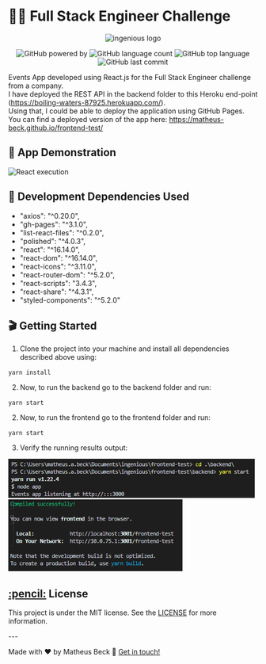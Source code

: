 # 👨‍💻 Full Stack Engineer Challenge

<p align="center">
  <img alt="ingenious logo" width="25%" src="https://www.ingenious.agency/static/images/logos_ingenious.svg">
</p>

<p align="center">
  <img alt="GitHub powered by" src="https://img.shields.io/badge/Powered%20by-React.js-blue.svg?style=flat-square">
  <img alt="GitHub language count" src="https://img.shields.io/github/languages/count/matheus-beck/frontend-test">
  <img alt="GitHub top language" src="https://img.shields.io/github/languages/top/matheus-beck/frontend-test">
  <img alt="GitHub last commit" src="https://img.shields.io/github/last-commit/matheus-beck/frontend-test">
</p>

Events App developed using React.js for the Full Stack Engineer challenge from a company.  
I have deployed the REST API in the backend folder to this Heroku end-point (https://boiling-waters-87925.herokuapp.com/).  
Using that, I could be able to deploy the application using GitHub Pages.  
You can find a deployed version of the app here: https://matheus-beck.github.io/frontend-test/

## 🎥 App Demonstration

![React execution](execution.gif)

## 💾 Development Dependencies Used
- "axios": "^0.20.0",
- "gh-pages": "^3.1.0",
- "list-react-files": "^0.2.0",
- "polished": "^4.0.3",
- "react": "^16.14.0",
- "react-dom": "^16.14.0",
- "react-icons": "^3.11.0",
- "react-router-dom": "^5.2.0",
- "react-scripts": "3.4.3",
- "react-share": "^4.3.1",
- "styled-components": "^5.2.0"

## 🎬 Getting Started

1. Clone the project into your machine and install all dependencies described above using:

```console
yarn install
```

2. Now, to run the backend go to the backend folder and run:

```console
yarn start
```

2. Now, to run the frontend go to the frontend folder and run:

```console
yarn start
```

3. Verify the running results output:

![Running results output](back_result.png)  
![Running results output](front_result.png)

<h2><a class="anchor" aria-hidden="true" href="#memo-license">:pencil:</a> License </h2>
<p>This project is under the MIT license. See the <a href="https://github.com/matheus-beck/frontend-test/blob/master/LICENSE">LICENSE</a> for more information.</p>
---

Made with ❤️ by Matheus Beck 👋 [Get in touch!](https://www.linkedin.com/in/matheus-beck/)

